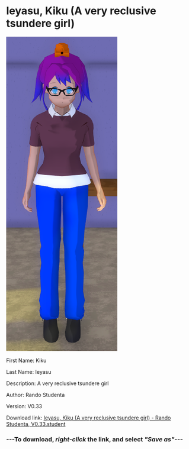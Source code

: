 # Ieyasu, Kiku (A very reclusive tsundere girl)

<img src = "https://raw.githubusercontent.com/Arbiter1223/Daigaku-Gurashi-Custom-Students/master/Students/Files/Ieyasu%2C%20Kiku%20(A%20very%20reclusive%20tsundere%20girl).png">

First Name: Kiku

Last Name: Ieyasu

Description: A very reclusive tsundere girl

Author: Rando Studenta

Version: V0.33

Download link: <a href="https://raw.githubusercontent.com/Arbiter1223/Daigaku-Gurashi-Custom-Students/master/Students/Files/Ieyasu%2C%20Kiku%20(A%20very%20reclusive%20tsundere%20girl)%20-%20Rando%20Studenta%2C%20V0.33.student">Ieyasu, Kiku (A very reclusive tsundere girl) - Rando Studenta, V0.33.student</a>

### ---**To download, _right-click_ the link, and select _"Save as"_**---
